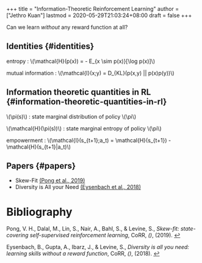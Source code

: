 +++
title = "Information-Theoretic Reinforcement Learning"
author = ["Jethro Kuan"]
lastmod = 2020-05-29T21:03:24+08:00
draft = false
+++

Can we learn _without_ any reward function at all?

## Identities {#identities}

entropy
: \\(\mathcal{H}(p(x)) = - E\_{x \sim p(x)}[\log p(x)]\\)

mutual information
: \\(\mathcal{I}(x;y) = D\_{KL}(p(x,y) || p(x)p(y))\\)

## Information theoretic quantities in RL {#information-theoretic-quantities-in-rl}

\\(\pi(s)\\)
: state marginal distribution of policy \\(\pi\\)

\\(\mathcal{H}(\pi(s))\\)
: state marginal entropy of policy \\(\pi\\)

empowerment
: \\(\mathcal{I}(s\_{t+1};a_t) = \mathcal{H}(s\_{t+1}) - \mathcal{H}(s\_{t+1}|a_t)\\)

## Papers {#papers}

- Skew-Fit <a id="3d4243b473ec81f5730e35c9021a5d81" href="#pong19_skew_fit">(Pong et al., 2019)</a>
- Diversity is All your Need <a id="f03c9ba458a5ac2f065b970316dc2f45" href="#eysenbach18_diver_is_all_you_need">(Eysenbach et al., 2018)</a>

# Bibliography

<a id="pong19_skew_fit" target="_blank">Pong, V. H., Dalal, M., Lin, S., Nair, A., Bahl, S., & Levine, S., _Skew-fit: state-covering self-supervised reinforcement learning_, CoRR, _()_, (2019). </a> [↩](#3d4243b473ec81f5730e35c9021a5d81)

<a id="eysenbach18_diver_is_all_you_need" target="_blank">Eysenbach, B., Gupta, A., Ibarz, J., & Levine, S., _Diversity is all you need: learning skills without a reward function_, CoRR, _()_, (2018). </a> [↩](#f03c9ba458a5ac2f065b970316dc2f45)
